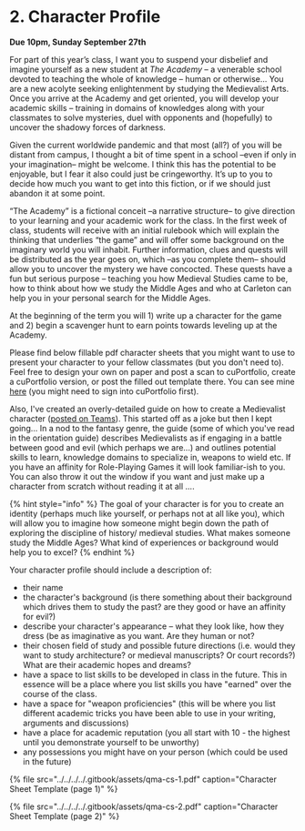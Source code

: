 # 2. Character Profile

**Due 10pm, Sunday September 27th**

For part of this year’s class, I want you to suspend your disbelief and imagine yourself as a new student at _The Academy_ – a venerable school devoted to teaching the whole of knowledge – human or otherwise... You are a new acolyte seeking enlightenment by studying the Medievalist Arts. Once you arrive at the Academy and get oriented, you will develop your academic skills – training in domains of knowledges along with your classmates to solve mysteries, duel with opponents and \(hopefully\) to uncover the shadowy forces of darkness.

Given the current worldwide pandemic and that most \(all?\) of you will be distant from campus, I thought a bit of time spent in a school –even if only in your imagination– might be welcome. I think this has the potential to be enjoyable, but I fear it also could just be cringeworthy. It’s up to you to decide how much you want to get into this fiction, or if we should just abandon it at some point.

“The Academy” is a fictional conceit –a narrative structure– to give direction to your learning and your academic work for the class. In the first week of class, students will receive with an initial rulebook which will explain the thinking that underlies “the game” and will offer some background on the imaginary world you will inhabit. Further information, clues and quests will be distributed as the year goes on, which –as you complete them– should allow you to uncover the mystery we have concocted. These quests have a fun but serious purpose – teaching you how Medieval Studies came to be, how to think about how we study the Middle Ages and who at Carleton can help you in your personal search for the Middle Ages. 

At the beginning of the term you will 1\) write up a character for the game and 2\) begin a scavenger hunt to earn points towards leveling up at the Academy. 

Please find below fillable pdf character sheets that you might want to use to present your character to your fellow classmates \(but you don't need to\). Feel free to design your own on paper and post a scan to cuPortfolio, create a cuPortfolio version, or post the filled out template there. You can see mine [here](https://cuportfolio.carleton.ca/view/view.php?t=MpHJTKXdS4jzqZyLO3h7) \(you might need to sign into cuPortfolio first\). 

Also, I've created an overly-detailed guide on how to create a Medievalist character \([posted on Teams](https://teams.microsoft.com/l/file/D880313A-D8D4-4648-AD77-2862440FDC02?tenantId=6ad91895-de06-485e-bc51-fce126cc8530&fileType=pdf&objectUrl=https%3A%2F%2Fcmailcarletonca.sharepoint.com%2Fsites%2FTheMakingoftheMiddleAges%2FShared%20Documents%2FQuest%20for%20the%20Middle%20Ages%2FQuest%20for%20the%20Middle%20Ages%20-%20Basic%20Rules%202.0%20-%20Sept%202020.pdf&baseUrl=https%3A%2F%2Fcmailcarletonca.sharepoint.com%2Fsites%2FTheMakingoftheMiddleAges&serviceName=teams&threadId=19:9da4334b1e974aba99aeffa79987a865@thread.tacv2&groupId=2000157d-2098-47ef-b47d-341fc17c0e3a)\). This started off as a joke but then I kept going... In a nod to the fantasy genre, the guide \(some of which you've read in the orientation guide\) describes Medievalists as if engaging in a battle between good and evil \(which perhaps we are...\) and outlines potential skills to learn, knowledge domains to specialize in, weapons to wield etc. If you have an affinity for Role-Playing Games it will look familiar-ish to you. You can also throw it out the window if you want and just make up a character from scratch without reading it at all ....

{% hint style="info" %}
The goal of your character is for you to create an identity \(perhaps much like yourself, or perhaps not at all like you\), which will allow you to imagine how someone might begin down the path of exploring the discipline of history/ medieval studies. What makes someone study the Middle Ages? What kind of experiences or background would help you to excel? 
{% endhint %}

Your character profile should include a description of:

* their name
* the character's background \(is there something about their background which drives them to study the past? are they good or have an affinity for evil?\)
* describe your character's appearance – what they look like, how they dress \(be as imaginative as you want. Are they human or not?
* their chosen field of study and possible future directions \(i.e. would they want to study architecture? or medieval manuscripts? Or court records?\) What are their academic hopes and dreams?
* have a space to list skills to be developed in class in the future. This in essence will be a place where you list skills you have "earned" over the course of the class. 
* have a space for "weapon proficiencies" \(this will be where you list different academic tricks you have been able to use in your writing, arguments and discussions\)
* have a place for academic reputation \(you all start with 10 - the highest until you demonstrate yourself to be unworthy\)
* any possessions you might have on your person \(which could be used in the future\)



{% file src="../../../../.gitbook/assets/qma-cs-1.pdf" caption="Character Sheet Template \(page 1\)" %}

{% file src="../../../../.gitbook/assets/qma-cs-2.pdf" caption="Character Sheet Template \(page 2\)" %}

